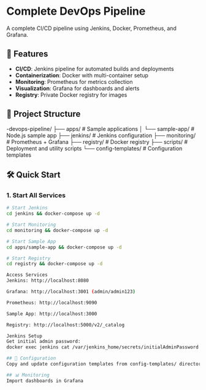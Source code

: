 # Complete DevOps Pipeline

A complete CI/CD pipeline using Jenkins, Docker, Prometheus, and Grafana.

## 🚀 Features

- **CI/CD**: Jenkins pipeline for automated builds and deployments
- **Containerization**: Docker with multi-container setup
- **Monitoring**: Prometheus for metrics collection
- **Visualization**: Grafana for dashboards and alerts
- **Registry**: Private Docker registry for images

## 📁 Project Structure

-devops-pipeline/
├── apps/ # Sample applications
│ └── sample-app/ # Node.js sample app
├── jenkins/ # Jenkins configuration
├── monitoring/ # Prometheus + Grafana
├── registry/ # Docker registry
├── scripts/ # Deployment and utility scripts
└── config-templates/ # Configuration templates

## 🛠️ Quick Start

### 1. Start All Services
```bash
# Start Jenkins
cd jenkins && docker-compose up -d

# Start Monitoring
cd monitoring && docker-compose up -d

# Start Sample App
cd apps/sample-app && docker-compose up -d

# Start Registry
cd registry && docker-compose up -d

Access Services
Jenkins: http://localhost:8080

Grafana: http://localhost:3001 (admin/admin123)

Prometheus: http://localhost:9090

Sample App: http://localhost:3000

Registry: http://localhost:5000/v2/_catalog

Jenkins Setup
Get initial admin password:
docker exec jenkins cat /var/jenkins_home/secrets/initialAdminPassword

## 🔧 Configuration 
Copy and update configuration templates from config-templates/ directory.

## 📊 Monitoring
Import dashboards in Grafana


